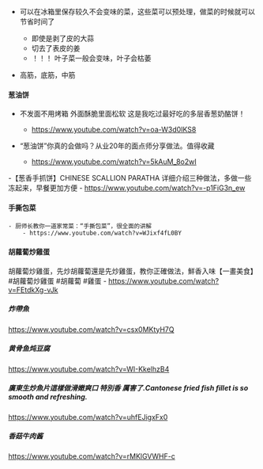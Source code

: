 - 可以在冰箱里保存较久不会变味的菜，这些菜可以预处理，做菜的时候就可以节省时间了
    - 即使是剥了皮的大蒜
    - 切去了表皮的姜
    - ！！！ 叶子菜一般会变味，叶子会枯萎

- 高筋，底筋，中筋

#### 葱油饼
- 不发面不用烤箱 外面酥脆里面松软 这是我吃过最好吃的多层香葱奶酪饼！
    - https://www.youtube.com/watch?v=oa-W3d0IKS8

- “葱油饼”你真的会做吗？从业20年的面点师分享做法。值得收藏
    - https://www.youtube.com/watch?v=5kAuM_8o2wI

-【葱香手抓饼】CHINESE SCALLION PARATHA 详细介绍三种做法，多做一些冻起来，早餐更加方便
    - https://www.youtube.com/watch?v=-p1FiG3n_ew

#### 手撕包菜
    - 厨师长教你一道家常菜：“手撕包菜”，很全面的讲解
        - https://www.youtube.com/watch?v=WJixf4fL0BY

#### 胡蘿蔔炒雞蛋
胡蘿蔔炒雞蛋，先炒胡蘿蔔還是先炒雞蛋，教你正確做法，鮮香入味【一畫美食】#胡蘿蔔炒雞蛋 #胡蘿蔔 #雞蛋
    - https://www.youtube.com/watch?v=FEtdkXg-vJk

##### 炸帶魚
https://www.youtube.com/watch?v=csx0MKtyH7Q


##### 黄骨鱼炖豆腐
https://www.youtube.com/watch?v=WI-KkelhzB4


##### 廣東生炒魚片這樣做滑嫩爽口 特別香 厲害了.Cantonese fried fish fillet is so smooth and refreshing.
https://www.youtube.com/watch?v=uhfEJigxFx0


##### 香菇牛肉酱
https://www.youtube.com/watch?v=rMKlGVWHF-c
